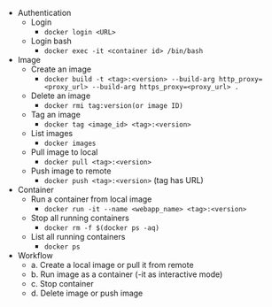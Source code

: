 * Authentication
   * Login
     * ```docker login <URL>```
   * Login bash
     * ```docker exec -it <container id> /bin/bash```
* Image
   * Create an image
     * ```docker build -t <tag>:<version> --build-arg http_proxy=<proxy_url> --build-arg https_proxy=<proxy_url> .``` 
   * Delete an image
     * ```docker rmi tag:version(or image ID)```
   * Tag an image
     * ```docker tag <image_id> <tag>:<version>```
   * List images
     * ```docker images```
   * Pull image to local
     * ```docker pull <tag>:<version>```
   * Push image to remote
     * ```docker push <tag>:<version>``` (tag has URL)
* Container
   * Run a container from local image
     * ```docker run -it --name <webapp_name> <tag>:<version>```
   * Stop all running containers
     * ```docker rm -f $(docker ps -aq)```
   * List all running containers  
     * ```docker ps```
* Workflow
  * a. Create a local image or pull it from remote
  * b. Run image as a container (-it as interactive mode)
  * c. Stop container
  * d. Delete image or push image

